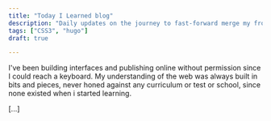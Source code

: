 ```yaml
---
title: "Today I Learned blog"
description: "Daily updates on the journey to fast-forward merge my front-end skills to 2019"
tags: ["CSS3", "hugo"]
draft: true

---
```


I've been building interfaces and publishing online without permission
since I could reach a keyboard. My understanding of the web was always
built in bits and pieces, never honed against any curriculum or test or
school, since none existed when i started learning.

[...]

<!--
  fast-forward merge https://ariya.io/2013/09/fast-forward-git-merge
-->
